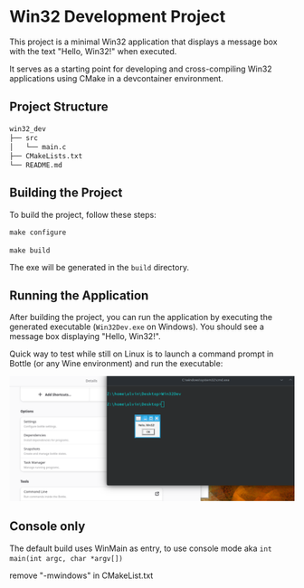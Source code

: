 # Win32 Development Project

This project is a minimal Win32 application that displays a message box with the text "Hello, Win32!" when executed.

It serves as a starting point for developing and cross-compiling Win32 applications using CMake in a devcontainer environment.

## Project Structure

```
win32_dev
├── src
│   └── main.c
├── CMakeLists.txt
└── README.md
```

## Building the Project

To build the project, follow these steps:

```
make configure

make build
```
The exe will be generated in the `build` directory.

## Running the Application

After building the project, you can run the application by executing the generated executable (`Win32Dev.exe` on Windows). You should see a message box displaying "Hello, Win32!".

Quick way to test while still on Linux is to launch a command prompt in Bottle (or any Wine environment) and run the executable:

![alt text](image.png)


## Console only

The default build uses WinMain as entry, to use console mode aka 
```int main(int argc, char *argv[])```

remove "-mwindows"
in CMakeList.txt
